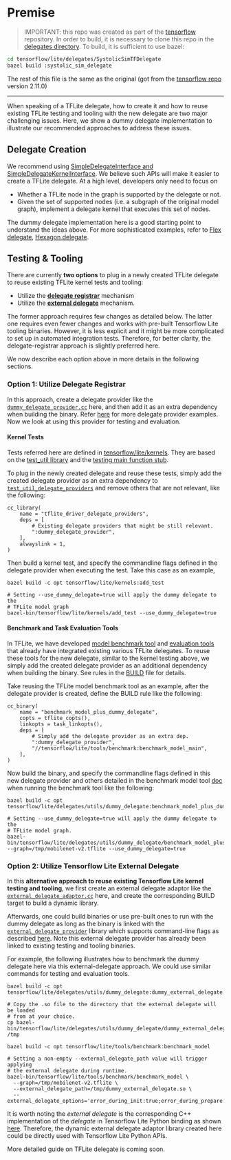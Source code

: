 # Premise

> IMPORTANT: this repo was created as part of the [tensorflow](https://github.com/tensorflow/tensorflow) repository.
In order to build, it is necessary to clone this repo in the [delegates directory](https://github.com/tensorflow/tensorflow/tree/master/tensorflow/lite/delegates).
To build, it is sufficient to use bazel:

```bash
cd tensorflow/lite/delegates/SystolicSimTFDelegate
bazel build :systolic_sim_delegate
```

The rest of this file is the same as the original (got from the [tensorflow repo](https://github.com/tensorflow/tensorflow/tree/v2.11.0/tensorflow/lite/delegates/utils/dummy_delegate) version 2.11.0)

---

When speaking of a TFLite delegate, how to create it and how to reuse existing
TFLite testing and tooling with the new delegate are two major challenging
issues. Here, we show a dummy delegate implementation to illustrate our
recommended approaches to address these issues.

## Delegate Creation

We recommend using
[SimpleDelegateInterface and SimpleDelegateKernelInterface](https://github.com/tensorflow/tensorflow/blob/master/tensorflow/lite/delegates/utils/simple_delegate.h).
We believe such APIs will make it easier to create a TFLite delegate. At a high
level, developers only need to focus on

* Whether a TFLite node in the graph is supported by the delegate or not.
* Given the set of supported nodes (i.e. a subgraph of the original model
graph), implement a delegate kernel that executes this set of nodes.

The dummy delegate implementation here is a good starting point to understand
the ideas above. For more sophisticated examples, refer to [Flex delegate](https://github.com/tensorflow/tensorflow/tree/master/tensorflow/lite/delegates/flex),
    [Hexagon delegate](https://github.com/tensorflow/tensorflow/tree/master/tensorflow/lite/delegates/hexagon).

## Testing & Tooling

There are currently **two options** to plug in a newly created TFLite delegate
to reuse existing TFLite kernel tests and tooling:

* Utilize the **[delegate registrar](https://github.com/tensorflow/tensorflow/tree/master/tensorflow/lite/tools/delegates)**
mechanism
* Utilize the
**[external delegate](https://github.com/tensorflow/tensorflow/tree/master/tensorflow/lite/delegates/external)**
mechanism.

The former approach requires few changes as detailed below. The latter one
requires even fewer changes and works with pre-built Tensorflow Lite tooling
binaries. However, it is less explicit and it might be more complicated to set
up in automated integration tests. Therefore, for better clarity, the
delegate-registrar approach is slightly preferred here.

We now describe each option above in more details in the following sections.

### Option 1: Utilize Delegate Registrar

In this approach, create a delegate provider like the
[`dummy_delegate_provider.cc`](https://github.com/tensorflow/tensorflow/blob/master/tensorflow/lite/delegates/utils/dummy_delegate/dummy_delegate_provider.cc)
here, and then add it as an extra dependency when building the binary. Refer
[here](https://github.com/tensorflow/tensorflow/tree/master/tensorflow/lite/tools/delegates)
for more delegate provider examples. Now we look at using this provider for
testing and evaluation.

#### Kernel Tests

Tests referred here are defined in [tensorflow/lite/kernels](https://github.com/tensorflow/tensorflow/blob/master/tensorflow/lite/kernels).
They are based on the
 [test_util library](https://github.com/tensorflow/tensorflow/blob/master/tensorflow/lite/kernels/test_util.h)
 and the [testing main function stub](https://github.com/tensorflow/tensorflow/blob/master/tensorflow/lite/kernels/test_main.cc).

To plug in the newly created delegate and reuse these tests, simply add the
created delegate provider as an extra dependency to
[`test_util_delegate_providers`](https://github.com/tensorflow/tensorflow/blob/f09dc5cf6e7fde978f9891638f529cd52a3c878f/tensorflow/lite/kernels/BUILD#L203)
and remove others that are not relevant, like the following:

```
cc_library(
    name = "tflite_driver_delegate_providers",
    deps = [
        # Existing delegate providers that might be still relevant.
        ":dummy_delegate_provider",
    ],
    alwayslink = 1,
)
```

Then build a kernel test, and specify the commandline flags defined in the
delegate provider when executing the test. Take this case as an example,

```
bazel build -c opt tensorflow/lite/kernels:add_test

# Setting --use_dummy_delegate=true will apply the dummy delegate to the
# TFLite model graph
bazel-bin/tensorflow/lite/kernels/add_test --use_dummy_delegate=true
```

#### Benchmark and Task Evaluation Tools

In TFLite, we have developed
[model benchmark tool](https://github.com/tensorflow/tensorflow/tree/master/tensorflow/lite/tools/benchmark)
and
[evaluation tools](https://github.com/tensorflow/tensorflow/tree/master/tensorflow/lite/tools/evaluation/tasks)
that already have integrated existing various TFLite delegates. To reuse these
tools for the new delegate, similar to the kernel testing above, we simply add
the created delegate provider as an additional dependency when building the
binary. See rules in the
[BUILD](https://github.com/tensorflow/tensorflow/blob/master/tensorflow/lite/delegates/utils/BUILD)
file for details.

Take reusing the TFLite model benchmark tool as an example, after the delegate
provider is created, define the BUILD rule like the following:

```
cc_binary(
    name = "benchmark_model_plus_dummy_delegate",
    copts = tflite_copts(),
    linkopts = task_linkopts(),
    deps = [
        # Simply add the delegate provider as an extra dep.
        ":dummy_delegate_provider",
        "//tensorflow/lite/tools/benchmark:benchmark_model_main",
    ],
)
```

Now build the binary, and specify the commandline flags defined in this new
delegate provider and others detailed in the benchmark model tool
[doc](https://github.com/tensorflow/tensorflow/blob/master/tensorflow/lite/tools/benchmark/README.md)
when running the benchmark tool like the following:

```
bazel build -c opt tensorflow/lite/delegates/utils/dummy_delegate:benchmark_model_plus_dummy_delegate

# Setting --use_dummy_delegate=true will apply the dummy delegate to the
# TFLite model graph.
bazel-bin/tensorflow/lite/delegates/utils/dummy_delegate/benchmark_model_plus_dummy_delegate --graph=/tmp/mobilenet-v2.tflite --use_dummy_delegate=true

```

### Option 2: Utilize Tensorflow Lite External Delegate

In this **alternative approach to reuse existing Tensorflow Lite kernel testing
and tooling**, we first create an external delegate adaptor like the [`external_delegate_adaptor.cc`](https://github.com/tensorflow/tensorflow/blob/master/tensorflow/lite/delegates/utils/dummy_delegate/external_delegate_adaptor.cc) here, and create the corresponding BUILD target
to build a dynamic library.

Afterwards, one could build binaries or use pre-built ones to run with the
dummy delegate as long as the binary is linked with the
[`external_delegate_provider`](https://github.com/tensorflow/tensorflow/blob/8c6f2d55762f3fc94f98fdd8b3c5d59ee1276dba/tensorflow/lite/tools/delegates/BUILD#L145-L159)
library which supports command-line flags as described
[here](https://github.com/tensorflow/tensorflow/tree/master/tensorflow/lite/tools/delegates#external-delegate-provider).
Note this external delegate provider has already been linked to existing testing
and tooling binaries.

For example, the following illustrates how to benchmark the dummy delegate here
via this external-delegate approach. We could use similar commands for testing
and evaluation tools.

```
bazel build -c opt tensorflow/lite/delegates/utils/dummy_delegate:dummy_external_delegate.so

# Copy the .so file to the directory that the external delegate will be loaded
# from at your choice.
cp bazel-bin/tensorflow/lite/delegates/utils/dummy_delegate/dummy_external_delegate.so /tmp

bazel build -c opt tensorflow/lite/tools/benchmark:benchmark_model

# Setting a non-empty --external_delegate_path value will trigger applying
# the external delegate during runtime.
bazel-bin/tensorflow/lite/tools/benchmark/benchmark_model \
  --graph=/tmp/mobilenet-v2.tflite \
  --external_delegate_path=/tmp/dummy_external_delegate.so \
  --external_delegate_options='error_during_init:true;error_during_prepare:true'
```

It is worth noting the *external delegate* is the corresponding C++
implementation of the *delegate* in Tensorflow Lite Python binding as shown
[here](https://github.com/tensorflow/tensorflow/blob/7145fc0e49be01ef6943f4df386ce38567e37797/tensorflow/lite/python/interpreter.py#L42).
Therefore, the dynamic external delegate adaptor library created here could be
directly used with Tensorflow Lite Python APIs.

More detailed guide on TFLite delegate is coming soon.
